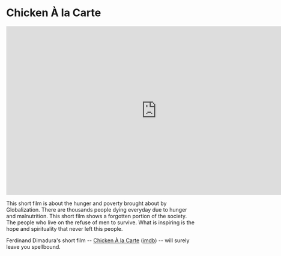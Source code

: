 # Chicken À la Carte

<iframe width="800" height="450" src="https://www.youtube.com/embed/o1bOteXhwrw" title="YouTube video player" frameborder="0" allow="accelerometer; autoplay; clipboard-write; encrypted-media; gyroscope; picture-in-picture; web-share" referrerpolicy="strict-origin-when-cross-origin" allowfullscreen></iframe>

This short film is about the hunger and poverty brought about by Globalization. There are thousands people dying everyday due to hunger and malnutrition. This short film shows a forgotten portion of the society. The people who live on the refuse of men to survive. What is inspiring is the hope and spirituality that never left this people.

Ferdinand Dimadura's short film -- <a href="http://www.cultureunplugged.com/play/1081/Chicken-a-la-Carte">Chicken À la Carte</a> (<a href="http://www.imdb.com/title/tt1826630/">imdb</a>) -- will surely leave you spellbound.
